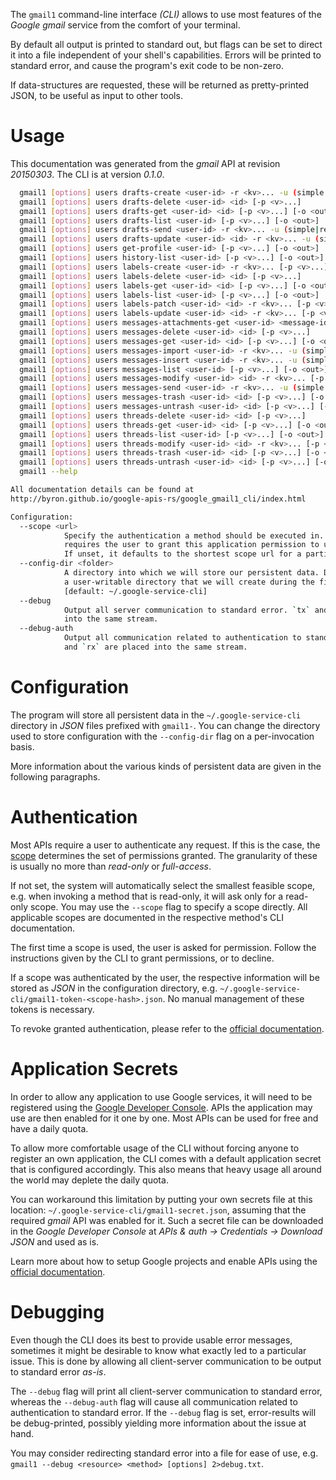 <!---
DO NOT EDIT !
This file was generated automatically from 'src/mako/cli/README.md.mako'
DO NOT EDIT !
-->
The `gmail1` command-line interface *(CLI)* allows to use most features of the *Google gmail* service from the comfort of your terminal.

By default all output is printed to standard out, but flags can be set to direct it into a file independent of your shell's
capabilities. Errors will be printed to standard error, and cause the program's exit code to be non-zero.

If data-structures are requested, these will be returned as pretty-printed JSON, to be useful as input to other tools.

# Usage

This documentation was generated from the *gmail* API at revision *20150303*. The CLI is at version *0.1.0*.

```bash
  gmail1 [options] users drafts-create <user-id> -r <kv>... -u (simple|resumable) <file> <mime> [-p <v>...] [-o <out>]
  gmail1 [options] users drafts-delete <user-id> <id> [-p <v>...]
  gmail1 [options] users drafts-get <user-id> <id> [-p <v>...] [-o <out>]
  gmail1 [options] users drafts-list <user-id> [-p <v>...] [-o <out>]
  gmail1 [options] users drafts-send <user-id> -r <kv>... -u (simple|resumable) <file> <mime> [-p <v>...] [-o <out>]
  gmail1 [options] users drafts-update <user-id> <id> -r <kv>... -u (simple|resumable) <file> <mime> [-p <v>...] [-o <out>]
  gmail1 [options] users get-profile <user-id> [-p <v>...] [-o <out>]
  gmail1 [options] users history-list <user-id> [-p <v>...] [-o <out>]
  gmail1 [options] users labels-create <user-id> -r <kv>... [-p <v>...] [-o <out>]
  gmail1 [options] users labels-delete <user-id> <id> [-p <v>...]
  gmail1 [options] users labels-get <user-id> <id> [-p <v>...] [-o <out>]
  gmail1 [options] users labels-list <user-id> [-p <v>...] [-o <out>]
  gmail1 [options] users labels-patch <user-id> <id> -r <kv>... [-p <v>...] [-o <out>]
  gmail1 [options] users labels-update <user-id> <id> -r <kv>... [-p <v>...] [-o <out>]
  gmail1 [options] users messages-attachments-get <user-id> <message-id> <id> [-p <v>...] [-o <out>]
  gmail1 [options] users messages-delete <user-id> <id> [-p <v>...]
  gmail1 [options] users messages-get <user-id> <id> [-p <v>...] [-o <out>]
  gmail1 [options] users messages-import <user-id> -r <kv>... -u (simple|resumable) <file> <mime> [-p <v>...] [-o <out>]
  gmail1 [options] users messages-insert <user-id> -r <kv>... -u (simple|resumable) <file> <mime> [-p <v>...] [-o <out>]
  gmail1 [options] users messages-list <user-id> [-p <v>...] [-o <out>]
  gmail1 [options] users messages-modify <user-id> <id> -r <kv>... [-p <v>...] [-o <out>]
  gmail1 [options] users messages-send <user-id> -r <kv>... -u (simple|resumable) <file> <mime> [-p <v>...] [-o <out>]
  gmail1 [options] users messages-trash <user-id> <id> [-p <v>...] [-o <out>]
  gmail1 [options] users messages-untrash <user-id> <id> [-p <v>...] [-o <out>]
  gmail1 [options] users threads-delete <user-id> <id> [-p <v>...]
  gmail1 [options] users threads-get <user-id> <id> [-p <v>...] [-o <out>]
  gmail1 [options] users threads-list <user-id> [-p <v>...] [-o <out>]
  gmail1 [options] users threads-modify <user-id> <id> -r <kv>... [-p <v>...] [-o <out>]
  gmail1 [options] users threads-trash <user-id> <id> [-p <v>...] [-o <out>]
  gmail1 [options] users threads-untrash <user-id> <id> [-p <v>...] [-o <out>]
  gmail1 --help

All documentation details can be found at
http://byron.github.io/google-apis-rs/google_gmail1_cli/index.html

Configuration:
  --scope <url>  
            Specify the authentication a method should be executed in. Each scope 
            requires the user to grant this application permission to use it.
            If unset, it defaults to the shortest scope url for a particular method.
  --config-dir <folder>
            A directory into which we will store our persistent data. Defaults to 
            a user-writable directory that we will create during the first invocation.
            [default: ~/.google-service-cli]
  --debug
            Output all server communication to standard error. `tx` and `rx` are placed 
            into the same stream.
  --debug-auth
            Output all communication related to authentication to standard error. `tx` 
            and `rx` are placed into the same stream.

```

# Configuration

The program will store all persistent data in the `~/.google-service-cli` directory in *JSON* files prefixed with `gmail1-`.  You can change the directory used to store configuration with the `--config-dir` flag on a per-invocation basis.

More information about the various kinds of persistent data are given in the following paragraphs.

# Authentication

Most APIs require a user to authenticate any request. If this is the case, the [scope][scopes] determines the 
set of permissions granted. The granularity of these is usually no more than *read-only* or *full-access*.

If not set, the system will automatically select the smallest feasible scope, e.g. when invoking a
method that is read-only, it will ask only for a read-only scope. 
You may use the `--scope` flag to specify a scope directly. 
All applicable scopes are documented in the respective method's CLI documentation.

The first time a scope is used, the user is asked for permission. Follow the instructions given 
by the CLI to grant permissions, or to decline.

If a scope was authenticated by the user, the respective information will be stored as *JSON* in the configuration
directory, e.g. `~/.google-service-cli/gmail1-token-<scope-hash>.json`. No manual management of these tokens
is necessary.

To revoke granted authentication, please refer to the [official documentation][revoke-access].

# Application Secrets

In order to allow any application to use Google services, it will need to be registered using the 
[Google Developer Console][google-dev-console]. APIs the application may use are then enabled for it
one by one. Most APIs can be used for free and have a daily quota.

To allow more comfortable usage of the CLI without forcing anyone to register an own application, the CLI
comes with a default application secret that is configured accordingly. This also means that heavy usage
all around the world may deplete the daily quota.

You can workaround this limitation by putting your own secrets file at this location: 
`~/.google-service-cli/gmail1-secret.json`, assuming that the required *gmail* API 
was enabled for it. Such a secret file can be downloaded in the *Google Developer Console* at 
*APIs & auth -> Credentials -> Download JSON* and used as is.

Learn more about how to setup Google projects and enable APIs using the [official documentation][google-project-new].


# Debugging

Even though the CLI does its best to provide usable error messages, sometimes it might be desirable to know
what exactly led to a particular issue. This is done by allowing all client-server communication to be 
output to standard error *as-is*.

The `--debug` flag will print all client-server communication to standard error, whereas the `--debug-auth` flag
will cause all communication related to authentication to standard error.
If the `--debug` flag is set, error-results will be debug-printed, possibly yielding more information about the 
issue at hand.

You may consider redirecting standard error into a file for ease of use, e.g. `gmail1 --debug <resource> <method> [options] 2>debug.txt`.


[scopes]: https://developers.google.com/+/api/oauth#scopes
[revoke-access]: http://webapps.stackexchange.com/a/30849
[google-dev-console]: https://console.developers.google.com/
[google-project-new]: https://developers.google.com/console/help/new/